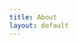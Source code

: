 ```yaml
---
title: About
layout: default
---
```

<!-- ![Profile Image]({{ site.url }}/{{ site.picture }}) -->

<p>
</p>